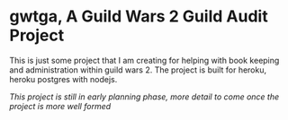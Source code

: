 # gwtga, A Guild Wars 2 Guild Audit Project

This is just some project that I am creating for helping with book keeping and administration within guild wars 2.  The
project is built for heroku, heroku postgres with nodejs.

*This project is still in early planning phase, more detail to come once the project is more well formed* 

